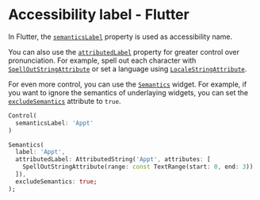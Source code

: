 # Accessibility label - Flutter

In Flutter, the [`semanticsLabel`](https://api.flutter.dev/flutter/widgets/Text/semanticsLabel.html) property is used as accessibility name.

You can also use the [`attributedLabel`](https://api.flutter.dev/flutter/semantics/SemanticsProperties/attributedLabel.html) property for greater control over pronunciation. For example, spell out each character with [`SpellOutStringAttribute`](https://api.flutter.dev/flutter/dart-ui/SpellOutStringAttribute-class.html) or set a language using [`LocaleStringAttribute`](https://api.flutter.dev/flutter/dart-ui/LocaleStringAttribute-class.html).

For even more control, you can use the [`Semantics`](https://api.flutter.dev/flutter/widgets/Semantics-class.html) widget. For example, if you want to ignore the semantics of underlaying widgets, you can set the [`excludeSemantics`](https://api.flutter.dev/flutter/widgets/Semantics/excludeSemantics.html) attribute to `true`.

```dart
Control(
  semanticsLabel: 'Appt'
)

Semantics(
  label: 'Appt',
  attributedLabel: AttributedString('Appt', attributes: [
    SpellOutStringAttribute(range: const TextRange(start: 0, end: 3))
  ]),
  excludeSemantics: true;
);
```
